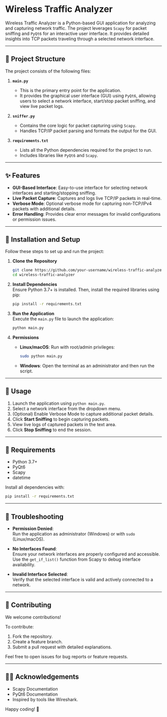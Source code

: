 
# Wireless Traffic Analyzer

Wireless Traffic Analyzer is a Python-based GUI application for analyzing and capturing network traffic. The project leverages `Scapy` for packet sniffing and `PyQt6` for an interactive user interface. It provides detailed insights into TCP packets traveling through a selected network interface.

---

## 📂 Project Structure

The project consists of the following files:

1. **`main.py`**  
   - This is the primary entry point for the application.  
   - It provides the graphical user interface (GUI) using `PyQt6`, allowing users to select a network interface, start/stop packet sniffing, and view live packet logs.

2. **`sniffer.py`**  
   - Contains the core logic for packet capturing using `Scapy`.  
   - Handles TCP/IP packet parsing and formats the output for the GUI.

3. **`requirements.txt`**  
   - Lists all the Python dependencies required for the project to run.  
   - Includes libraries like `PyQt6` and `Scapy`.

---

## ✨ Features

- **GUI-Based Interface**: Easy-to-use interface for selecting network interfaces and starting/stopping sniffing.  
- **Live Packet Capture**: Captures and logs live TCP/IP packets in real-time.  
- **Verbose Mode**: Optional verbose mode for capturing non-TCP/IPv4 packets with additional details.  
- **Error Handling**: Provides clear error messages for invalid configurations or permission issues.

---

## 🔧 Installation and Setup

Follow these steps to set up and run the project:

1. **Clone the Repository**  
   ```bash
   git clone https://github.com/your-username/wireless-traffic-analyzer.git
   cd wireless-traffic-analyzer
   ```

2. **Install Dependencies**  
   Ensure Python 3.7+ is installed. Then, install the required libraries using pip:

   ```bash
   pip install -r requirements.txt
   ```

3. **Run the Application**  
   Execute the `main.py` file to launch the application:

   ```bash
   python main.py
   ```

4. **Permissions**  
   - **Linux/macOS**: Run with root/admin privileges:
     ```bash
     sudo python main.py
     ```
   - **Windows**: Open the terminal as an administrator and then run the script.

---

## 📖 Usage

1. Launch the application using `python main.py`.
2. Select a network interface from the dropdown menu.
3. (Optional) Enable Verbose Mode to capture additional packet details.
4. Click **Start Sniffing** to begin capturing packets.
5. View live logs of captured packets in the text area.
6. Click **Stop Sniffing** to end the session.

---

## 🧾 Requirements

- Python 3.7+
- PyQt6
- Scapy
- datetime

Install all dependencies with:

```bash
pip install -r requirements.txt
```

---

## 🚨 Troubleshooting

- **Permission Denied**:  
  Run the application as administrator (Windows) or with `sudo` (Linux/macOS).

- **No Interfaces Found**:  
  Ensure your network interfaces are properly configured and accessible. Use the `get_if_list()` function from Scapy to debug interface availability.

- **Invalid Interface Selected**:  
  Verify that the selected interface is valid and actively connected to a network.

---

## 🤝 Contributing

We welcome contributions!

To contribute:
1. Fork the repository.
2. Create a feature branch.
3. Submit a pull request with detailed explanations.

Feel free to open issues for bug reports or feature requests.

---

## 🙋‍♂️ Acknowledgements

- Scapy Documentation
- PyQt6 Documentation
- Inspired by tools like Wireshark.

Happy coding! 🚀
